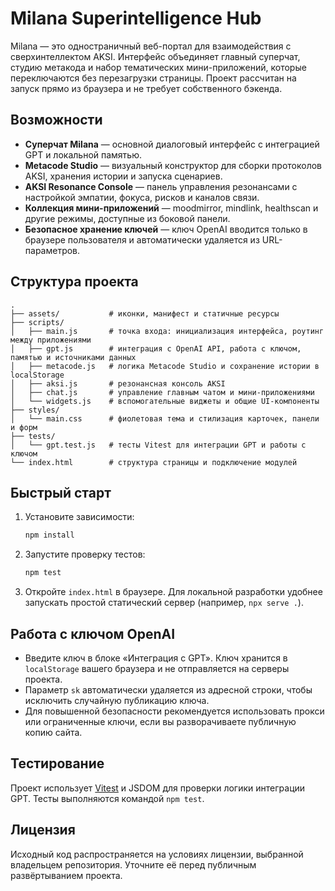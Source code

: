 # Milana Superintelligence Hub

Milana — это одностраничный веб-портал для взаимодействия с сверхинтеллектом AKSI. Интерфейс объединяет главный суперчат, студию метакода и набор тематических мини-приложений, которые переключаются без перезагрузки страницы. Проект рассчитан на запуск прямо из браузера и не требует собственного бэкенда.

## Возможности

- **Суперчат Milana** — основной диалоговый интерфейс с интеграцией GPT и локальной памятью.
- **Metacode Studio** — визуальный конструктор для сборки протоколов AKSI, хранения истории и запуска сценариев.
- **AKSI Resonance Console** — панель управления резонансами с настройкой эмпатии, фокуса, рисков и каналов связи.
- **Коллекция мини-приложений** — moodmirror, mindlink, healthscan и другие режимы, доступные из боковой панели.
- **Безопасное хранение ключей** — ключ OpenAI вводится только в браузере пользователя и автоматически удаляется из URL-параметров.

## Структура проекта

```
.
├── assets/           # иконки, манифест и статичные ресурсы
├── scripts/
│   ├── main.js       # точка входа: инициализация интерфейса, роутинг между приложениями
│   ├── gpt.js        # интеграция с OpenAI API, работа с ключом, памятью и источниками данных
│   ├── metacode.js   # логика Metacode Studio и сохранение истории в localStorage
│   ├── aksi.js       # резонансная консоль AKSI
│   ├── chat.js       # управление главным чатом и мини-приложениями
│   └── widgets.js    # вспомогательные виджеты и общие UI-компоненты
├── styles/
│   └── main.css      # фиолетовая тема и стилизация карточек, панели и форм
├── tests/
│   └── gpt.test.js   # тесты Vitest для интеграции GPT и работы с ключом
└── index.html        # структура страницы и подключение модулей
```

## Быстрый старт

1. Установите зависимости:
   ```bash
   npm install
   ```
2. Запустите проверку тестов:
   ```bash
   npm test
   ```
3. Откройте `index.html` в браузере. Для локальной разработки удобнее запускать простой статический сервер (например, `npx serve .`).

## Работа с ключом OpenAI

- Введите ключ в блоке «Интеграция с GPT». Ключ хранится в `localStorage` вашего браузера и не отправляется на серверы проекта.
- Параметр `sk` автоматически удаляется из адресной строки, чтобы исключить случайную публикацию ключа.
- Для повышенной безопасности рекомендуется использовать прокси или ограниченные ключи, если вы разворачиваете публичную копию сайта.

## Тестирование

Проект использует [Vitest](https://vitest.dev) и JSDOM для проверки логики интеграции GPT. Тесты выполняются командой `npm test`.

## Лицензия

Исходный код распространяется на условиях лицензии, выбранной владельцем репозитория. Уточните её перед публичным развёртыванием проекта.
